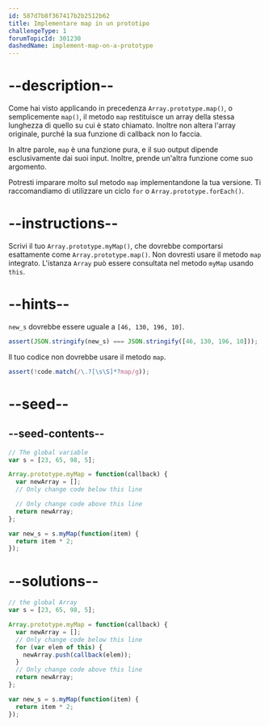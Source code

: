 ```yaml
---
id: 587d7b8f367417b2b2512b62
title: Implementare map in un prototipo
challengeType: 1
forumTopicId: 301230
dashedName: implement-map-on-a-prototype
---
```


# --description--

Come hai visto applicando in precedenza `Array.prototype.map()`, o semplicemente `map()`, il metodo `map` restituisce un array della stessa lunghezza di quello su cui è stato chiamato. Inoltre non altera l'array originale, purché la sua funzione di callback non lo faccia.

In altre parole, `map` è una funzione pura, e il suo output dipende esclusivamente dai suoi input. Inoltre, prende un'altra funzione come suo argomento.

Potresti imparare molto sul metodo `map` implementandone la tua versione. Ti raccomandiamo di utilizzare un ciclo `for` o `Array.prototype.forEach()`.

# --instructions--

Scrivi il tuo `Array.prototype.myMap()`, che dovrebbe comportarsi esattamente come `Array.prototype.map()`. Non dovresti usare il metodo `map` integrato. L'istanza `Array` può essere consultata nel metodo `myMap` usando `this`.

# --hints--

`new_s` dovrebbe essere uguale a `[46, 130, 196, 10]`.

```js
assert(JSON.stringify(new_s) === JSON.stringify([46, 130, 196, 10]));
```

Il tuo codice non dovrebbe usare il metodo `map`.

```js
assert(!code.match(/\.?[\s\S]*?map/g));
```

# --seed--

## --seed-contents--

```js
// The global variable
var s = [23, 65, 98, 5];

Array.prototype.myMap = function(callback) {
  var newArray = [];
  // Only change code below this line

  // Only change code above this line
  return newArray;
};

var new_s = s.myMap(function(item) {
  return item * 2;
});
```

# --solutions--

```js
// the global Array
var s = [23, 65, 98, 5];

Array.prototype.myMap = function(callback) {
  var newArray = [];
  // Only change code below this line
  for (var elem of this) {
    newArray.push(callback(elem));
  }
  // Only change code above this line
  return newArray;
};

var new_s = s.myMap(function(item) {
  return item * 2;
});
```
